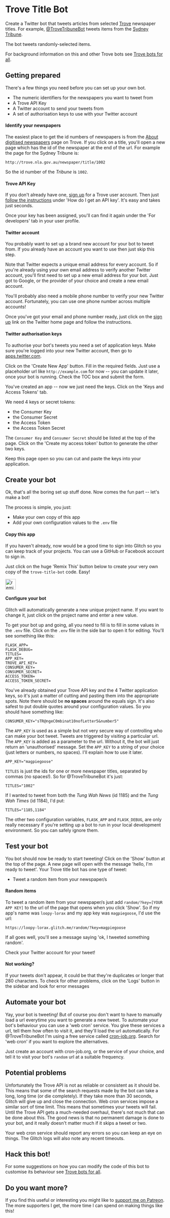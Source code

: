 # Trove Title Bot

Create a Twitter bot that tweets articles from selected [Trove](https://trove.nla.gov.au/) newspaper titles. For example, [@TroveTribuneBot](https://twitter.com/TroveTribuneBot) tweets items from the [Sydney Tribune](https://trove.nla.gov.au/newspaper/title/1002).

The bot tweets randomly-selected items.

For background information on this and other Trove bots see [Trove bots for all](http://101dhhacks.net/2018/01/21/trove-bots-for-all/).

## Getting prepared

There's a few things you need before you can set up your own bot.

* The numeric identifiers for the newspapers you want to tweet from
* A Trove API Key
* A Twitter account to send your tweets from
* A set of authorisation keys to use with your Twitter account

#### Identify your newspapers

The easiest place to get the id numbers of newspapers is from the [About digitised newspapers](http://trove.nla.gov.au/newspaper/about) page on Trove. If you click on a title, you'll open a new page which has the id of the newspaper at the end of the url. For example the page for the Sydney Tribune is:

``` http
http://trove.nla.gov.au/newspaper/title/1002
```

So the id number of the *Tribune* is `1002`.

#### Trove API Key

If you don't already have one, [sign up](https://trove.nla.gov.au/signup) for a Trove user account. Then just [follow the instructions](http://help.nla.gov.au/trove/building-with-trove/api) under 'How do I get an API key'. It's easy and takes just seconds.

Once your key has been assigned, you'll can find it again under the 'For developers' tab in your user profile.

#### Twitter account

You probably want to set up a brand new account for your bot to tweet from. If you already have an account you want to use then just skip this step.

Note that Twitter expects a unique email address for every account. So if you're already using your own email address to verify another Twitter account, you'll first need to set up a new email address for your bot. Just got to Google, or the provider of your choice and create a new email account.

You'll probably also need a mobile phone number to verify your new Twitter account. Fortunately, you can use one phone number across multiple accounts!

Once you've got your email and phone number ready, just click on the [sign up](https://twitter.com/signup) link on the Twitter home page and follow the instructions.

#### Twitter authorisation keys

To authorise your bot's tweets you need a set of application keys. Make sure you're logged into your new Twitter account, then go to [apps.twitter.com](https://apps.twitter.com/).

Click on the 'Create New App' button. Fill in the required fields. Just use a placeholder url like `http://example.com` for now -- you can update it later, once your bot is running. Check the TOC box and submit the form.

You've created an app -- now we just need the keys. Click on the 'Keys and Access Tokens' tab.

We need 4 keys or secret tokens:

* the Consumer Key
* the Consumer Secret
* the Access Token
* the Access Token Secret

The `Consumer Key` and `Consumer Secret` should be listed at the top of the page. Click on the 'Create my access token' button to generate the other two keys.

Keep this page open so you can cut and paste the keys into your application.

## Create your bot

Ok, that's all the boring set up stuff done. Now comes the fun part -- let's make a bot!

The process is simple, you just:

* Make your own copy of this app
* Add your own configuration values to the `.env` file

#### Copy this app

If you haven't already, now would be a good time to sign into Glitch so you can keep track of your projects. You can use a GitHub or Facebook account to sign in.

Just click on the huge 'Remix This' button below to create your very own copy of the `trove-title-bot` code. Easy!

<a href="https://glitch.com/edit/#!/remix/trove-title-bot">
  <img src="https://cdn.glitch.com/2bdfb3f8-05ef-4035-a06e-2043962a3a13%2Fremix%402x.png?1513093958726" alt="remix button" aria-label="remix" height="33">
</a>

#### Configure your bot

Glitch will automatically generate a new unique project name. If you want to change it, just click on the project name and enter a new value.

To get your bot up and going, all you need to fill is to fill in some values in the `.env` file. Click on the `.env` file in the side bar to open it for editing. You'll see something like this:

```
FLASK_APP=
FLASK_DEBUG=
TITLES=
APP_KEY=
TROVE_API_KEY=
CONSUMER_KEY=
CONSUMER_SECRET=
ACCESS_TOKEN=
ACCESS_TOKEN_SECRET=
```

You've already obtained your Trove API key and the 4 Twitter application keys, so it's just a matter of cutting and pasting them into the appropriate spots. Note there should be **no spaces** around the equals sign. It's also safest to put double quotes around your configuration values. So you should have something like:

```
CONSUMER_KEY="sTR@ngeC0mbinat10nofLetter5&number5"
```

The `APP_KEY` is used as a simple but not very secure way of controlling who can make your bot tweet. Tweets are triggered by visiting a particular url. The `APP_KEY` is added as a parameter to the url. Without it, the bot will just return an 'unauthorised' message. Set the `APP_KEY` to a string of your choice (just letters or numbers, no spaces). I'll explain how to use it later.

```
APP_KEY="magpiegoose"
```

`TITLES` is just the ids for one or more newspaper titles, separated by commas (no spaces!). So for @TroveTribuneBot it's just:

```
TITLES="1002"
```

If I wanted to tweet from both the *Tung Wah News* (id 1185) and the *Tung Wah Times* (id 1184), I'd put:

```
TITLES="1185,1184"
```

The other two configuration variables, `FLASK_APP` and `FLASK_DEBUG`, are only really necessary if you're setting up a bot to run in your local development environment. So you can safely ignore them.

## Test your bot

You bot should now be ready to start tweeting! Click on the 'Show' button at the top of the page. A new page will open with the message 'hello, I'm ready to tweet'. Your Trove title bot has one type of tweet:

* Tweet a random item from your newspaper/s


#### Random items

To tweet a random item from your newspaper/s just add `random/?key=[YOUR APP KEY]` to the url of the page that opens when you click 'Show'. So if my app's name was `loopy-lorax` and my app key was `magpiegoose`, I'd use the url:

``` http
https://loopy-lorax.glitch.me/random/?key=magpiegoose
```

If all goes well, you'll see a message saying 'ok, I tweeted something random'.

Check your Twitter account for your tweet!

#### Not working?

If your tweets don't appear, it could be that they're duplicates or longer that 280 characters. To check for other problems, click on the 'Logs' button in the sidebar and look for error messages

## Automate your bot

Yay, your bot is tweeting! But of course you don't want to have to manually load a url everytime you want to generate a new tweet. To automate your bot's behaviour you can use a 'web cron' service. You give these services a url, tell them how often to visit it, and they'll load the url automatically. For @TroveTribuneBot I'm using a free service called [cron-job.org](https://cron-job.org/en/). Search for 'web cron' if you want to explore the alternatives.

Just create an account with cron-job.org, or the service of your choice, and tell it to visit your bot's `random` url at a suitable frequency.

## Potential problems

Unfortunately the Trove API is not as reliable or consistent as it should be. This means that some of the search requests made by the bot can take a long, long time (or die completely). If they take more than 30 seconds, Glitch will give up and close the connection. Web cron services impose a similar sort of time limit. This means that sometimes your tweets will fail. Until the Trove API gets a much-needed overhaul, there's not much that can be done about this. The good news is that no permanent damage is done to your bot, and it really doesn't matter much if it skips a tweet or two.

Your web cron service should report any errors so you can keep an eye on things. The Glitch logs will also note any recent timeouts.

## Hack this bot!

For some suggestions on how you can modify the code of this bot to customise its behaviour see [Trove bots for all](http://101dhhacks.net/2018/01/21/trove-bots-for-all/).

## Do you want more?

If you find this useful or interesting you might like to [support me on Patreon](https://www.patreon.com/timsherratt). The more supporters I get, the more time I can spend on making things like this!
